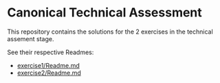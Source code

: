 # Canonical Technical Assessment

This repository contains the solutions for the 2 exercises in the technical assement stage.  

See their respective Readmes:
- [exercise1/Readme.md](exercise1/Readme.md)
- [exercise2/Readme.md](exercise2/Readme.md)
